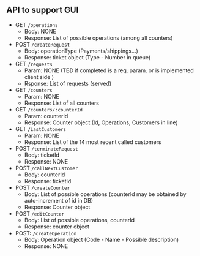## API to support GUI
<!-- Endpoints are meant to be preceded by /api (/operations == /api/operations)-->
- GET `/operations`
  - Body: NONE
  - Response: List of possible operations (among all counters)
- POST `/createRequest`
  - Body: operationType (Payments/shippings...)
  - Response: ticket object (Type - Number in queue)
- GET `/requests`
  - Param: NONE (TBD if completed is a req. param. or is implemented client side )
  - Rsponse: List of requests (served)
- GET `/counters`
  - Param: NONE
  - Response: List of all counters
- GET `/counters/:counterId`
  - Param: counterId
  - Response: Counter object (Id, Operations, Customers in line)
- GET `/LastCustomers`
  - Param: NONE
  - Response: List of the 14 most recent called customers
- POST `/terminateRequest`
  - Body: ticketId
  - Response: NONE
- POST `/callNextCustomer`
  - Body: counterId
  - Response: ticketId <!-- Of called customer -->
- POST `/createCounter`
  - Body: List of possible operations (counterId may be obtained by auto-increment of id in DB)
  - Response: Counter object
- POST `/editCounter`
  - Body: List of possible operations, counterId
  - Response: counter object
- POST: `/createOperation`
  - Body: Operation object (Code - Name - Possible description)
  - Response: NONE

<!-- API does not include possible DELETE needed -->